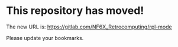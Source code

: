 # This repository has moved!

The new URL is: https://gitlab.com/NF6X_Retrocomputing/rpl-mode

Please update your bookmarks.
